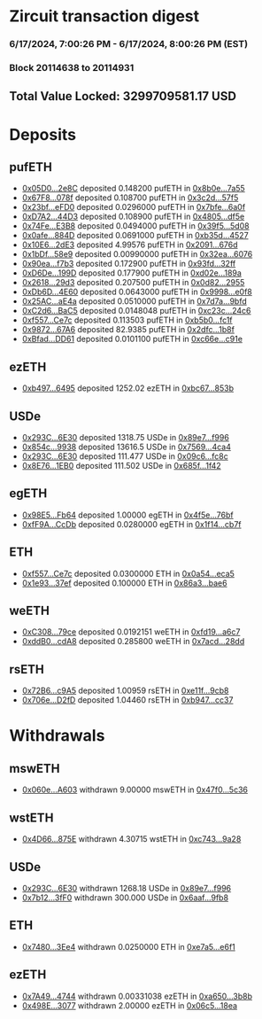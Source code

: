 # Zircuit transaction digest
### 6/17/2024, 7:00:26 PM - 6/17/2024, 8:00:26 PM (EST)
### Block 20114638 to 20114931

## Total Value Locked: 3299709581.17 USD

# Deposits
## pufETH
- [0x05D0...2e8C](https://etherscan.io/address/0x05D08F76Bb9b18c9bbb19C9A7aEaD9ec52b82e8C) deposited 0.148200 pufETH in [0x8b0e...7a55](https://etherscan.io/tx/0x05D08F76Bb9b18c9bbb19C9A7aEaD9ec52b82e8C)
- [0x67F8...078f](https://etherscan.io/address/0x67F8ac8F97277cCD33be0934b4096340D6A0078f) deposited 0.108700 pufETH in [0x3c2d...57f5](https://etherscan.io/tx/0x67F8ac8F97277cCD33be0934b4096340D6A0078f)
- [0x23bf...eFD0](https://etherscan.io/address/0x23bfc48D6AE3bcea1Cf01314D34b8783dd3AeFD0) deposited 0.0296000 pufETH in [0x7bfe...6a0f](https://etherscan.io/tx/0x23bfc48D6AE3bcea1Cf01314D34b8783dd3AeFD0)
- [0xD7A2...44D3](https://etherscan.io/address/0xD7A260851A1715795B89DBb87166586716B844D3) deposited 0.108900 pufETH in [0x4805...df5e](https://etherscan.io/tx/0xD7A260851A1715795B89DBb87166586716B844D3)
- [0x74Fe...E3B8](https://etherscan.io/address/0x74FeaBEA4d8D8Dd5dC6e89F361FA5C9cA366E3B8) deposited 0.0494000 pufETH in [0x39f5...5d08](https://etherscan.io/tx/0x74FeaBEA4d8D8Dd5dC6e89F361FA5C9cA366E3B8)
- [0x0afe...884D](https://etherscan.io/address/0x0afe593b9564dE3f88C1fC9D32532Eac96b1884D) deposited 0.0691000 pufETH in [0xb35d...4527](https://etherscan.io/tx/0x0afe593b9564dE3f88C1fC9D32532Eac96b1884D)
- [0x10E6...2dE3](https://etherscan.io/address/0x10E617a5C205012a4cee1ef3Cc5bc62335b22dE3) deposited 4.99576 pufETH in [0x2091...676d](https://etherscan.io/tx/0x10E617a5C205012a4cee1ef3Cc5bc62335b22dE3)
- [0x1bDf...58e9](https://etherscan.io/address/0x1bDf3eFf6B4302F6f620e8ecB21eb37acA8458e9) deposited 0.00990000 pufETH in [0x32ea...6076](https://etherscan.io/tx/0x1bDf3eFf6B4302F6f620e8ecB21eb37acA8458e9)
- [0x90ea...f7b3](https://etherscan.io/address/0x90ea1252E0DAA76aA326201873dd4899ee47f7b3) deposited 0.172900 pufETH in [0x93fd...32ff](https://etherscan.io/tx/0x90ea1252E0DAA76aA326201873dd4899ee47f7b3)
- [0xD6De...199D](https://etherscan.io/address/0xD6De3aAeA08c5D91364EfBb6d9bbC95aEfcB199D) deposited 0.177900 pufETH in [0xd02e...189a](https://etherscan.io/tx/0xD6De3aAeA08c5D91364EfBb6d9bbC95aEfcB199D)
- [0x2618...29d3](https://etherscan.io/address/0x26186CB1C840791E05740BB7B25929C3884f29d3) deposited 0.207500 pufETH in [0x0d82...2955](https://etherscan.io/tx/0x26186CB1C840791E05740BB7B25929C3884f29d3)
- [0xDb6D...4E60](https://etherscan.io/address/0xDb6D4C680783d75565aE21227Da1f0128F0e4E60) deposited 0.0643000 pufETH in [0x9998...e0f8](https://etherscan.io/tx/0xDb6D4C680783d75565aE21227Da1f0128F0e4E60)
- [0x25AC...aE4a](https://etherscan.io/address/0x25ACF1A4207A5Efcc3b3c6c46e3a14499fc6aE4a) deposited 0.0510000 pufETH in [0x7d7a...9bfd](https://etherscan.io/tx/0x25ACF1A4207A5Efcc3b3c6c46e3a14499fc6aE4a)
- [0xC2d6...BaC5](https://etherscan.io/address/0xC2d65BaBCA006240A142e82a2f5EE7B92F0BBaC5) deposited 0.0148048 pufETH in [0xc23c...24c6](https://etherscan.io/tx/0xC2d65BaBCA006240A142e82a2f5EE7B92F0BBaC5)
- [0xf557...Ce7c](https://etherscan.io/address/0xf5572feA4c664A0596F501eFe6734A0E76EfCe7c) deposited 0.113503 pufETH in [0xb5b0...fc1f](https://etherscan.io/tx/0xf5572feA4c664A0596F501eFe6734A0E76EfCe7c)
- [0x9872...67A6](https://etherscan.io/address/0x9872e6a2C3DbB9350c58F3f65A5ABba66c1367A6) deposited 82.9385 pufETH in [0x2dfc...1b8f](https://etherscan.io/tx/0x9872e6a2C3DbB9350c58F3f65A5ABba66c1367A6)
- [0xBfad...DD61](https://etherscan.io/address/0xBfad994D3Bc13369E9dF6057A4e62c8cd26EDD61) deposited 0.0101100 pufETH in [0xc66e...c91e](https://etherscan.io/tx/0xBfad994D3Bc13369E9dF6057A4e62c8cd26EDD61)
## ezETH
- [0xb497...6495](https://etherscan.io/address/0xb497070466Dc15FA6420b4781bB0352257146495) deposited 1252.02 ezETH in [0xbc67...853b](https://etherscan.io/tx/0xb497070466Dc15FA6420b4781bB0352257146495)
## USDe
- [0x293C...6E30](https://etherscan.io/address/0x293C6937D8D82e05B01335F7B33FBA0c8e256E30) deposited 1318.75 USDe in [0x89e7...f996](https://etherscan.io/tx/0x293C6937D8D82e05B01335F7B33FBA0c8e256E30)
- [0x854c...9938](https://etherscan.io/address/0x854ce16536CC41A0593A754F88a3eAf14EEe9938) deposited 13616.5 USDe in [0x7569...4ca4](https://etherscan.io/tx/0x854ce16536CC41A0593A754F88a3eAf14EEe9938)
- [0x293C...6E30](https://etherscan.io/address/0x293C6937D8D82e05B01335F7B33FBA0c8e256E30) deposited 111.477 USDe in [0x09c6...fc8c](https://etherscan.io/tx/0x293C6937D8D82e05B01335F7B33FBA0c8e256E30)
- [0x8E76...1EB0](https://etherscan.io/address/0x8E76c168588040137F3E3db4B7F4E3BE6f7c1EB0) deposited 111.502 USDe in [0x685f...1f42](https://etherscan.io/tx/0x8E76c168588040137F3E3db4B7F4E3BE6f7c1EB0)
## egETH
- [0x98E5...Fb64](https://etherscan.io/address/0x98E59fCAFA8ed5A288A74D03D144d3FB42ADFb64) deposited 1.00000 egETH in [0x4f5e...76bf](https://etherscan.io/tx/0x98E59fCAFA8ed5A288A74D03D144d3FB42ADFb64)
- [0xfF9A...CcDb](https://etherscan.io/address/0xfF9A186c822EE4c873b37e2226f218C46302CcDb) deposited 0.0280000 egETH in [0x1f14...cb7f](https://etherscan.io/tx/0xfF9A186c822EE4c873b37e2226f218C46302CcDb)
## ETH
- [0xf557...Ce7c](https://etherscan.io/address/0xf5572feA4c664A0596F501eFe6734A0E76EfCe7c) deposited 0.0300000 ETH in [0x0a54...eca5](https://etherscan.io/tx/0xf5572feA4c664A0596F501eFe6734A0E76EfCe7c)
- [0x1e93...37ef](https://etherscan.io/address/0x1e93480aE6867ea016Eb9B0d3612B8C8454237ef) deposited 0.100000 ETH in [0x86a3...bae6](https://etherscan.io/tx/0x1e93480aE6867ea016Eb9B0d3612B8C8454237ef)
## weETH
- [0xC308...79ce](https://etherscan.io/address/0xC30882F4342CB3A2Ec279E881da6b8a4e06d79ce) deposited 0.0192151 weETH in [0xfd19...a6c7](https://etherscan.io/tx/0xC30882F4342CB3A2Ec279E881da6b8a4e06d79ce)
- [0xddB0...cdA8](https://etherscan.io/address/0xddB0d05EA310939cCE47975f47C247180eadcdA8) deposited 0.285800 weETH in [0x7acd...28dd](https://etherscan.io/tx/0xddB0d05EA310939cCE47975f47C247180eadcdA8)
## rsETH
- [0x72B6...c9A5](https://etherscan.io/address/0x72B66DF76785Dec39D05CCAB4AFa3E861ba3c9A5) deposited 1.00959 rsETH in [0xe11f...9cb8](https://etherscan.io/tx/0x72B66DF76785Dec39D05CCAB4AFa3E861ba3c9A5)
- [0x706e...D2fD](https://etherscan.io/address/0x706eD808be4043e7C4FCD566CC3Ad08EdD28D2fD) deposited 1.04460 rsETH in [0xb947...cc37](https://etherscan.io/tx/0x706eD808be4043e7C4FCD566CC3Ad08EdD28D2fD)
# Withdrawals
## mswETH
- [0x060e...A603](https://etherscan.io/address/0x060e472391397f95ae2a4cf5f2cc215e5652A603) withdrawn 9.00000 mswETH in [0x47f0...5c36](https://etherscan.io/tx/0x060e472391397f95ae2a4cf5f2cc215e5652A603)
## wstETH
- [0x4D66...875E](https://etherscan.io/address/0x4D66419C34169861a3a782D786F61258887f875E) withdrawn 4.30715 wstETH in [0xc743...9a28](https://etherscan.io/tx/0x4D66419C34169861a3a782D786F61258887f875E)
## USDe
- [0x293C...6E30](https://etherscan.io/address/0x293C6937D8D82e05B01335F7B33FBA0c8e256E30) withdrawn 1268.18 USDe in [0x89e7...f996](https://etherscan.io/tx/0x293C6937D8D82e05B01335F7B33FBA0c8e256E30)
- [0x7b12...3fF0](https://etherscan.io/address/0x7b1205C2678a754CFfC0f015Fca148D84C703fF0) withdrawn 300.000 USDe in [0x6aaf...9fb8](https://etherscan.io/tx/0x7b1205C2678a754CFfC0f015Fca148D84C703fF0)
## ETH
- [0x7480...3Ee4](https://etherscan.io/address/0x74804b021f58cBc976a99daf7e450DE8bd7f3Ee4) withdrawn 0.0250000 ETH in [0xe7a5...e6f1](https://etherscan.io/tx/0x74804b021f58cBc976a99daf7e450DE8bd7f3Ee4)
## ezETH
- [0x7A49...4744](https://etherscan.io/address/0x7A493Be5c2ce014cD049Bf178a1ac0Db1B434744) withdrawn 0.00331038 ezETH in [0xa650...3b8b](https://etherscan.io/tx/0x7A493Be5c2ce014cD049Bf178a1ac0Db1B434744)
- [0x498E...3077](https://etherscan.io/address/0x498Edb4cB77e328177aAd0201F1C5Cac827a3077) withdrawn 2.00000 ezETH in [0x06c5...18ea](https://etherscan.io/tx/0x498Edb4cB77e328177aAd0201F1C5Cac827a3077)
